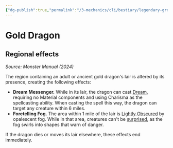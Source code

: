 ```yaml
---
{"dg-publish":true,"permalink":"/3-mechanics/cli/bestiary/legendary-group/gold-dragon-xmm/","tags":["ttrpg-cli/compendium/src/5e/xmm","ttrpg-cli/monster/legendary-group"],"noteIcon":""}
---
```


# Gold Dragon

## Regional effects
_Source: Monster Manual (2024)_

The region containing an adult or ancient gold dragon's lair is altered by its presence, creating the following effects:

- **Dream Messenger.** While in its lair, the dragon can cast [Dream](3-Mechanics/CLI/spells/dream-xphb.md), requiring no Material components and using Charisma as the spellcasting ability. When casting the spell this way, the dragon can target any creature within 6 miles.  
- **Foretelling Fog.** The area within 1 mile of the lair is [Lightly Obscured](3-Mechanics/CLI/rules/variant-rules/lightly-obscured-xphb.md) by opalescent fog. While in that area, creatures can't be [surprised](3-Mechanics/CLI/rules/conditions.md#Surprised), as the fog swirls into shapes that warn of danger.  

If the dragon dies or moves its lair elsewhere, these effects end immediately.
